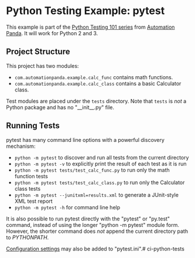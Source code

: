 Python Testing Example: pytest
==============================
This example is part of the
[Python Testing 101 series](https://automationpanda.com/2017/03/06/python-testing-101-introduction/)
from [Automation Panda](https://automationpanda.com/).
It will work for Python 2 and 3.

Project Structure
-----------------
This project has two modules:
* `com.automationpanda.example.calc_func` contains math functions.
* `com.automationpanda.example.calc_class` contains a basic Calculator class.

Test modules are placed under the `tests` directory.
Note that `tests` is *not* a Python package and has no "\_\_init\_\_.py" file.

Running Tests
-------------
pytest has many command line options with a powerful discovery mechanism:
* `python -m pytest` to discover and run all tests from the current directory
* `python -m pytest -v` to explicitly print the result of each test as it is run
* `python -m pytest tests/test_calc_func.py` to run only the math function tests
* `python -m pytest tests/test_calc_class.py` to run only the Calculator class tests
* `python -m pytest --junitxml=results.xml` to generate a JUnit-style XML test report
* `python -m pytest -h`  for command line help

It is also possible to run pytest directly with the "pytest" or "py.test" command,
instead of using the longer "python -m pytest" module form. However, the shorter
command does *not* append the current directory path to *PYTHONPATH*.

[Configuration settings](http://doc.pytest.org/en/latest/customize.html)
may also be added to "pytest.ini".# ci-python-tests
